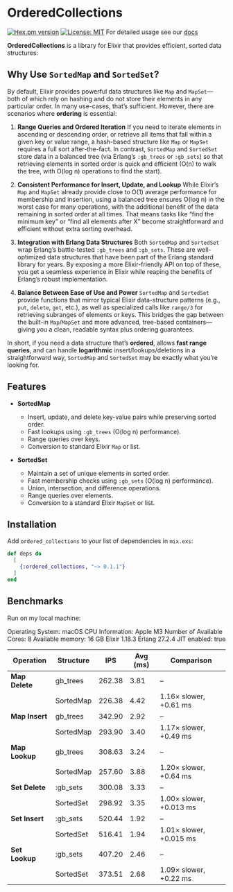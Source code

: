 # OrderedCollections

[![Hex.pm version](https://img.shields.io/hex/v/ordered_collections.svg)](https://hex.pm/packages/ordered_collections)
[![License: MIT](https://img.shields.io/badge/License-MIT-yellow.svg)](LICENSE)
For detailed usage see our [docs](https://hexdocs.pm/ordered_collections/api-reference.html)

**OrderedCollections** is a library for Elixir that provides efficient, sorted data structures:

## Why Use `SortedMap` and `SortedSet`?

By default, Elixir provides powerful data structures like `Map` and `MapSet`—both of which rely on hashing and do not store their elements in any particular order. In many use-cases, that’s sufficient. However, there are scenarios where **ordering** is essential:

1. **Range Queries and Ordered Iteration**
   If you need to iterate elements in ascending or descending order, or retrieve all items that fall within a given key or value range, a hash-based structure like `Map` or `MapSet` requires a full sort after-the-fact. In contrast, `SortedMap` and `SortedSet` store data in a balanced tree (via Erlang’s `:gb_trees` or `:gb_sets`) so that retrieving elements in sorted order is quick and efficient (O(n) to walk the tree, with O(log n) operations to find the start).

2. **Consistent Performance for Insert, Update, and Lookup**
   While Elixir’s `Map` and `MapSet` already provide close to O(1) average performance for membership and insertion, using a balanced tree ensures O(log n) in the worst case for many operations, with the additional benefit of the data remaining in sorted order at all times. That means tasks like “find the minimum key” or “find all elements after X” become straightforward and efficient without extra sorting overhead.

3. **Integration with Erlang Data Structures**
   Both `SortedMap` and `SortedSet` wrap Erlang’s battle-tested `:gb_trees` and `:gb_sets`. These are well-optimized data structures that have been part of the Erlang standard library for years. By exposing a more Elixir-friendly API on top of these, you get a seamless experience in Elixir while reaping the benefits of Erlang’s robust implementation.

4. **Balance Between Ease of Use and Power**
   `SortedMap` and `SortedSet` provide functions that mirror typical Elixir data-structure patterns (e.g., `put`, `delete`, `get`, etc.), as well as specialized calls like `range/3` for retrieving subranges of elements or keys. This bridges the gap between the built-in `Map`/`MapSet` and more advanced, tree-based containers—giving you a clean, readable syntax plus ordering guarantees.

In short, if you need a data structure that’s **ordered**, allows **fast range queries**, and can handle **logarithmic** insert/lookups/deletions in a straightforward way, `SortedMap` and `SortedSet` may be exactly what you’re looking for.

## Features

- **SortedMap**
  - Insert, update, and delete key-value pairs while preserving sorted order.
  - Fast lookups using `:gb_trees` (O(log n) performance).
  - Range queries over keys.
  - Conversion to standard Elixir `Map` or list.

- **SortedSet**
  - Maintain a set of unique elements in sorted order.
  - Fast membership checks using `:gb_sets` (O(log n) performance).
  - Union, intersection, and difference operations.
  - Range queries over elements.
  - Conversion to a standard Elixir `MapSet` or list.

## Installation

Add `ordered_collections` to your list of dependencies in `mix.exs`:

```elixir
def deps do
  [
    {:ordered_collections, "~> 0.1.1"}
  ]
end
```

## Benchmarks

Run on my local machine:

Operating System: macOS
CPU Information: Apple M3
Number of Available Cores: 8
Available memory: 16 GB
Elixir 1.18.3
Erlang 27.2.4
JIT enabled: true

| **Operation**    | **Structure** | **IPS**   | **Avg (ms)** | **Comparison**                           |
|------------------|---------------|-----------|--------------|------------------------------------------|
| **Map Delete**   | gb_trees      | 262.38    | 3.81         | –                                        |
|                  | SortedMap     | 226.38    | 4.42         | 1.16× slower, +0.61 ms                   |
| **Map Insert**   | gb_trees      | 342.90    | 2.92         | –                                        |
|                  | SortedMap     | 293.90    | 3.40         | 1.17× slower, +0.49 ms                   |
| **Map Lookup**   | gb_trees      | 308.63    | 3.24         | –                                        |
|                  | SortedMap     | 257.60    | 3.88         | 1.20× slower, +0.64 ms                   |
| **Set Delete**   | :gb_sets      | 300.08    | 3.33         | –                                        |
|                  | SortedSet     | 298.92    | 3.35         | 1.00× slower, +0.013 ms                  |
| **Set Insert**   | :gb_sets      | 520.44    | 1.92         | –                                        |
|                  | SortedSet     | 516.41    | 1.94         | 1.01× slower, +0.015 ms                  |
| **Set Lookup**   | :gb_sets      | 407.20    | 2.46         | –                                        |
|                  | SortedSet     | 373.51    | 2.68         | 1.09× slower, +0.22 ms                   |
